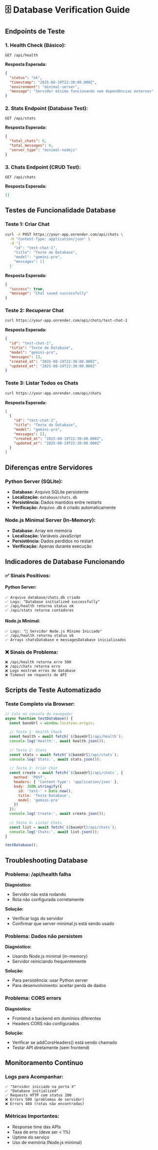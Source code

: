 # 🗄️ Database Verification Guide

## Endpoints de Teste

### **1. Health Check (Básico):**
```
GET /api/health
```
**Resposta Esperada:**
```json
{
  "status": "ok",
  "timestamp": "2025-08-19T22:30:00.000Z",
  "environment": "minimal-server",
  "message": "Servidor mínimo funcionando sem dependências externas"
}
```

### **2. Stats Endpoint (Database Test):**
```
GET /api/stats
```
**Resposta Esperada:**
```json
{
  "total_chats": 0,
  "total_messages": 0,
  "server_type": "minimal-nodejs"
}
```

### **3. Chats Endpoint (CRUD Test):**
```
GET /api/chats
```
**Resposta Esperada:**
```json
[]
```

## Testes de Funcionalidade Database

### **Teste 1: Criar Chat**
```bash
curl -X POST https://your-app.onrender.com/api/chats \
  -H "Content-Type: application/json" \
  -d '{
    "id": "test-chat-1",
    "title": "Teste de Database",
    "model": "gemini-pro",
    "messages": []
  }'
```

**Resposta Esperada:**
```json
{
  "success": true,
  "message": "Chat saved successfully"
}
```

### **Teste 2: Recuperar Chat**
```bash
curl https://your-app.onrender.com/api/chats/test-chat-1
```

**Resposta Esperada:**
```json
{
  "id": "test-chat-1",
  "title": "Teste de Database",
  "model": "gemini-pro",
  "messages": [],
  "created_at": "2025-08-19T22:30:00.000Z",
  "updated_at": "2025-08-19T22:30:00.000Z"
}
```

### **Teste 3: Listar Todos os Chats**
```bash
curl https://your-app.onrender.com/api/chats
```

**Resposta Esperada:**
```json
[
  {
    "id": "test-chat-1",
    "title": "Teste de Database",
    "model": "gemini-pro",
    "messages": [],
    "created_at": "2025-08-19T22:30:00.000Z",
    "updated_at": "2025-08-19T22:30:00.000Z"
  }
]
```

## Diferenças entre Servidores

### **Python Server (SQLite):**
- **Database:** Arquivo SQLite persistente
- **Localização:** `database/chats.db`
- **Persistência:** Dados mantidos entre restarts
- **Verificação:** Arquivo .db é criado automaticamente

### **Node.js Minimal Server (In-Memory):**
- **Database:** Array em memória
- **Localização:** Variáveis JavaScript
- **Persistência:** Dados perdidos no restart
- **Verificação:** Apenas durante execução

## Indicadores de Database Funcionando

### **✅ Sinais Positivos:**

#### **Python Server:**
```
✅ Arquivo database/chats.db criado
✅ Logs: "Database initialized successfully"
✅ /api/health retorna status ok
✅ /api/stats retorna contadores
```

#### **Node.js Minimal:**
```
✅ Logs: "🚀 Servidor Node.js Mínimo Iniciado"
✅ /api/health retorna status ok
✅ Arrays chatsDatabase e messagesDatabase inicializados
```

### **❌ Sinais de Problema:**

```
❌ /api/health retorna erro 500
❌ /api/chats retorna erro
❌ Logs mostram erros de database
❌ Timeout em requests de API
```

## Scripts de Teste Automatizado

### **Teste Completo via Browser:**
```javascript
// Cole no console do navegador
async function testDatabase() {
  const baseUrl = window.location.origin;
  
  // Teste 1: Health Check
  const health = await fetch(`${baseUrl}/api/health`);
  console.log('Health:', await health.json());
  
  // Teste 2: Stats
  const stats = await fetch(`${baseUrl}/api/stats`);
  console.log('Stats:', await stats.json());
  
  // Teste 3: Criar Chat
  const create = await fetch(`${baseUrl}/api/chats`, {
    method: 'POST',
    headers: { 'Content-Type': 'application/json' },
    body: JSON.stringify({
      id: 'test-' + Date.now(),
      title: 'Teste Database',
      model: 'gemini-pro'
    })
  });
  console.log('Create:', await create.json());
  
  // Teste 4: Listar Chats
  const list = await fetch(`${baseUrl}/api/chats`);
  console.log('Chats:', await list.json());
}

testDatabase();
```

## Troubleshooting Database

### **Problema: /api/health falha**
**Diagnóstico:**
- Servidor não está rodando
- Rota não configurada corretamente

**Solução:**
- Verificar logs do servidor
- Confirmar que server-minimal.js está sendo usado

### **Problema: Dados não persistem**
**Diagnóstico:**
- Usando Node.js minimal (in-memory)
- Servidor reiniciando frequentemente

**Solução:**
- Para persistência: usar Python server
- Para desenvolvimento: aceitar perda de dados

### **Problema: CORS errors**
**Diagnóstico:**
- Frontend e backend em domínios diferentes
- Headers CORS não configurados

**Solução:**
- Verificar se addCorsHeaders() está sendo chamado
- Testar API diretamente (sem frontend)

## Monitoramento Contínuo

### **Logs para Acompanhar:**
```
✅ "Servidor iniciado na porta X"
✅ "Database initialized"
✅ Requests HTTP com status 200
❌ Errors 500 (problemas de servidor)
❌ Errors 404 (rotas não encontradas)
```

### **Métricas Importantes:**
- Response time das APIs
- Taxa de erro (deve ser < 1%)
- Uptime do serviço
- Uso de memória (Node.js minimal)
